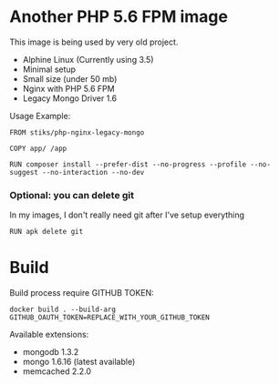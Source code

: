 # Another PHP 5.6 FPM image

This image is being used by very old project.

* Alphine Linux (Currently using 3.5)
* Minimal setup
* Small size (under 50 mb)
* Nginx with PHP 5.6 FPM
* Legacy Mongo Driver 1.6

Usage Example:
```
FROM stiks/php-nginx-legacy-mongo

COPY app/ /app

RUN composer install --prefer-dist --no-progress --profile --no-suggest --no-interaction --no-dev
```
### Optional:  you can delete git

In my images, I don't really need git after I've setup everything

```
RUN apk delete git
```

# Build

Build process require GITHUB TOKEN:

```
docker build . --build-arg GITHUB_OAUTH_TOKEN=REPLACE_WITH_YOUR_GITHUB_TOKEN
```

Available extensions:

* mongodb 1.3.2
* mongo 1.6.16 (latest available)
* memcached 2.2.0
